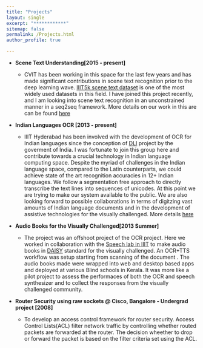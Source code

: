 ```yaml
---
title: "Projects"
layout: single
excerpt: "************"
sitemap: false
permalink: /Projects.html
author_profile: true

---
```

- **Scene Text Understanding[2015 - present]**
	-  CVIT has been working in this space for the last few years and has made significant contributions in scene text recognition prior to the deep learning wave. [IIIT5k scene text dataset][1] is one of the most widely used datasets in this field. I have joined this project recently, and I am looking into scene text recognition in an unconstrained manner in a seq2seq framework. More details on our work in this are can be found [here][2]

- **Indian Languages OCR [2013 - present]**
	- IIIT Hyderabad has been involved with the development of OCR for Indian languages since the conception of [DLI][3] project by the goverment of India. I was fortunate to join this group here and contribute towards a crucial technology in Indian language computing space. Despite the myriad of challenges in the Indian language space, compared to the Latin counterparts, we could achieve state of the art recognition accuracies in 12+ Indian languages. We follow a segmentation free approach to directly transcribe the text lines into sequences of unicodes. At this point we are  trying to make our system available to the public. We are also looking forward to possible collaborations in terms of digitzing vast amounts of Indian language documents and in the development of assistive technologies for the visually challenged. More details [here][4]

- **Audio Books for the Visually Challenged[2013 Summer]**
	- The project was an offshoot project of the OCR project. Here we worked in collaboration with the [Speech lab in IIIT][5] to make audio books in [DAISY][6] standard for the visually challenged. An OCR+TTS workflow was setup starting from scanning of the document . The audio books made were wrapped into web and desktop based apps and deployed at various Blind schools in Kerala. It was more like a pilot project to assess the performaces of both the OCR and speech synthesizer and to collect the responses from the visually challenged community.

- **Router Security using raw sockets @ Cisco, Bangalore - Undergrad project [2008]**
	- To develop an access control framework for router security. Access Control Lists(ACL) filter network traffic by controlling whether routed packets are forwarded at the router. The decision wheether to drop or forward the packet is based on the filter criteria set using the ACL.

[1]: https://cvit.iiit.ac.in/research/projects/cvit-projects/the-iiit-5k-word-dataset
[2]: https://cvit.iiit.ac.in/research/projects/cvit-projects/scene-text-understanding
[3]: www.dli.gov.in/
[4]: http://http://ocr.iiit.ac.in/
[5]: http://speech.iiit.ac.in/
[6]: www.daisy.org
